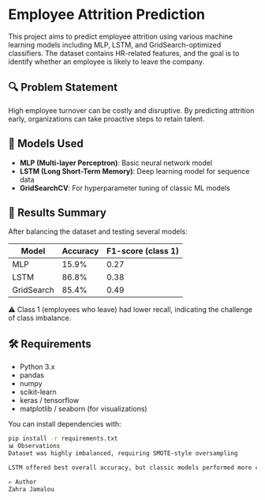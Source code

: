 # Employee Attrition Prediction

This project aims to predict employee attrition using various machine learning models including MLP, LSTM, and GridSearch-optimized classifiers. The dataset contains HR-related features, and the goal is to identify whether an employee is likely to leave the company.

## 🔍 Problem Statement
High employee turnover can be costly and disruptive. By predicting attrition early, organizations can take proactive steps to retain talent.

## 🧠 Models Used
- **MLP (Multi-layer Perceptron)**: Basic neural network model
- **LSTM (Long Short-Term Memory)**: Deep learning model for sequence data
- **GridSearchCV**: For hyperparameter tuning of classic ML models

## 🧪 Results Summary
After balancing the dataset and testing several models:

| Model       | Accuracy | F1-score (class 1) |
|-------------|----------|--------------------|
| MLP         | 15.9%    | 0.27               |
| LSTM        | 86.8%    | 0.38               |
| GridSearch  | 85.4%    | 0.49               |

⚠️ Class 1 (employees who leave) had lower recall, indicating the challenge of class imbalance.

## 🛠 Requirements
- Python 3.x
- pandas
- numpy
- scikit-learn
- keras / tensorflow
- matplotlib / seaborn (for visualizations)

You can install dependencies with:
```bash
pip install -r requirements.txt
📊 Observations
Dataset was highly imbalanced, requiring SMOTE-style oversampling

LSTM offered best overall accuracy, but classic models performed more consistently

✍️ Author
Zahra Jamalou

